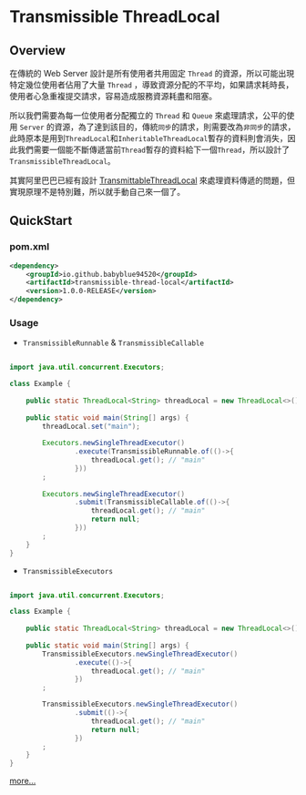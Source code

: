 # Transmissible ThreadLocal

## Overview

在傳統的 Web Server 設計是所有使用者共用固定 `Thread` 的資源，所以可能出現特定幾位使用者佔用了大量 `Thread` ，導致資源分配的不平均，如果請求耗時長，使用者心急重複提交請求，容易造成服務資源耗盡和阻塞。


所以我們需要為每一位使用者分配獨立的 `Thread` 和 `Queue` 來處理請求，公平的使用 `Server` 的資源，為了達到該目的，傳統`同步`的請求，則需要改為`非同步`的請求，此時原本是用到`ThreadLocal`和`InheritableThreadLocal`暫存的資料則會消失，因此我們需要一個能不斷傳遞當前`Thread`暫存的資料給下一個`Thread`，所以設計了`TransmissibleThreadLocal`。

其實阿里巴巴已經有設計 [TransmittableThreadLocal](https://github.com/alibaba/transmittable-thread-local) 來處理資料傳遞的問題，但實現原理不是特別難，所以就手動自己來一個了。

## QuickStart

### pom.xml
```xml
<dependency>
    <groupId>io.github.babyblue94520</groupId>
    <artifactId>transmissible-thread-local</artifactId>
    <version>1.0.0-RELEASE</version>
</dependency>
```

### Usage

* `TransmissibleRunnable` & `TransmissibleCallable`

```java

import java.util.concurrent.Executors;

class Example {
    
    public static ThreadLocal<String> threadLocal = new ThreadLocal<>();
    
    public static void main(String[] args) {
        threadLocal.set("main");
        
        Executors.newSingleThreadExecutor()
                .execute(TransmissibleRunnable.of(()->{
                    threadLocal.get(); // "main"
                }))
        ;
        
        Executors.newSingleThreadExecutor()
                .submit(TransmissibleCallable.of(()->{
                    threadLocal.get(); // "main"
                    return null;
                }))
        ;
    }
}

```

* `TransmissibleExecutors`

```java

import java.util.concurrent.Executors;

class Example {
    
    public static ThreadLocal<String> threadLocal = new ThreadLocal<>();
    
    public static void main(String[] args) {
        TransmissibleExecutors.newSingleThreadExecutor()
                .execute(()->{
                    threadLocal.get(); // "main"
                })
        ;

        TransmissibleExecutors.newSingleThreadExecutor()
                .submit(()->{
                    threadLocal.get(); // "main"
                    return null;
                })
        ;
    }
}
```

[more...](src/test/java/com/primestar/transmissible/AbstractExecutorTest.java)
